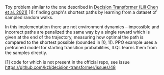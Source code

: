 Toy problem similar to the one described in [Decision Transformer (Lili Chen et al. 2021)](https://arxiv.org/abs/2106.01345) [1]:
finding graph's shortest paths by learning from a dataset of sampled random
walks.

In this implementation there are not environment dynamics – impossible and
incorrect paths are penalized the same way by a single reward which is given at
the end of the trajectory, measuring how optimal the path is compared to the
shortest possible (bounded in [0, 1]). PPO example uses a pretrained model for
starting transition probabilities, ILQL learns them from the samples directly.

[1] code for which is not present in the official repo, see issue
https://github.com/kzl/decision-transformer/issues/48
